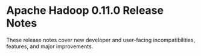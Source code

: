 # Apache Hadoop  0.11.0 Release Notes

These release notes cover new developer and user-facing incompatibilities, features, and major improvements.



